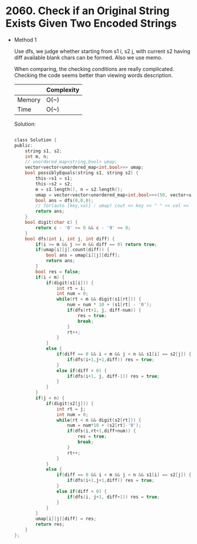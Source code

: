 # 2060. Check if an Original String Exists Given Two Encoded Strings  
- Method 1

    Use dfs, we judge whether starting from s1 i, s2 j, with current s2 having diff available blank chars can be formed. Also we use memo.

    When comparing, the checking conditions are really complicated. Checking the code seems better than viewing words description.

    | |   Complexity  |
    | ----------- | ----------- | 
    |  Memory     | O(~) | 
    |      Time       |  O(~) | 


    Solution:

    ``` h

    class Solution {
    public:
        string s1, s2;
        int m, n;
        // unordered_map<string,bool> umap;
        vector<vector<unordered_map<int,bool>>> umap;
        bool possiblyEquals(string s1, string s2) {
            this->s1 = s1;
            this->s2 = s2;
            m = s1.length(), n = s2.length();
            umap = vector<vector<unordered_map<int,bool>>>(50, vector<unordered_map<int,bool>>(50));
            bool ans = dfs(0,0,0);
            // for(auto [key,val] : umap) cout << key << " " << val << endl;
            return ans;
        }
        bool digit(char c) {
            return c - '0' >= 0 && c - '9' <= 0;
        }
        bool dfs(int i, int j, int diff) {
            if(i >= m && j >= n && diff == 0) return true;
            if(umap[i][j].count(diff)) {
                bool ans = umap[i][j][diff];
                return ans;
            } 
            bool res = false;
            if(i < m) {
                if(digit(s1[i])) {
                    int rt = i;
                    int num = 0;
                    while(rt < m && digit(s1[rt])) {
                        num = num * 10 + (s1[rt] - '0');
                        if(dfs(rt+1, j, diff-num)) {
                            res = true;
                            break;
                        }
                        rt++;
                    }
                }
                else {
                    if(diff == 0 && i < m && j < n && s1[i] == s2[j]) {
                        if(dfs(i+1,j+1,diff)) res = true;
                    }
                    else if(diff > 0) {
                        if(dfs(i+1, j, diff-1)) res = true;
                    }
                }
            }
            if(j < n) {
                if(digit(s2[j])) {
                    int rt = j;
                    int num = 0;
                    while(rt < n && digit(s2[rt])) {
                        num = num*10 + (s2[rt]-'0');
                        if(dfs(i,rt+1,diff+num)) {
                            res = true;
                            break;
                        }
                        rt++;
                    }
                }
                else {
                    if(diff == 0 && i < m && j < n && s1[i] == s2[j]) {
                        if(dfs(i+1,j+1,diff)) res = true;
                    }
                    else if(diff < 0) {
                        if(dfs(i, j+1, diff+1)) res = true;
                    }
                }
            }
            umap[i][j][diff] = res;
            return res;
        }
    };

    ```

<!-- - Method 2

    This is another method.

    | |   Complexity  |
    | ----------- | ----------- | 
    |  Memory     | O(n) | 
    |      Time       |  O(n) | 


    Solution:

    ``` h



    ```

- Additional Knowledge:
       
    Here are some additional knowledge.



<br> -->